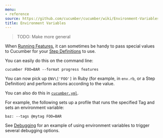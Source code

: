 ```yaml
---
menu:
- reference
source: https://github.com/cucumber/cucumber/wiki/Environment-Variables/
title: Environment Variables
---
```


> TODO: Make more general

When [Running Features](/configuration/#running-features), it can sometimes be handy to pass special
values to Cucumber for your [Step Definitions](/step-definitions/) to use.

You can easily do this on the command line:

```
cucumber FOO=BAR --format progress features
```

You can now pick up `ENV\['FOO']` in Ruby (for example, in `env.rb`, or a Step Definition) and perform actions according to the value.

You can also do this in [`cucumber.yml`](/cucumber/cucumber.yml/).

For example, the following sets up a profile that runs the specified Tag and sets an environment variable:

```
baz: --tags @mytag FOO=BAR
```

See [Debugging](/implementations/ruby/debugging/) for an example of using environment variables to trigger several debugging options.
